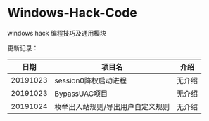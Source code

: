 # Windows-Hack-Code
 windows hack 编程技巧及通用模块

 更新记录：

日期 | 项目名 |  介绍  
-|-|-
20191023 | session0降权启动进程  | 无介绍 |
20191023 | BypassUAC项目 | 无介绍 |
20191024 | 枚举出入站规则/导出用户自定义规则 | 无介绍 |